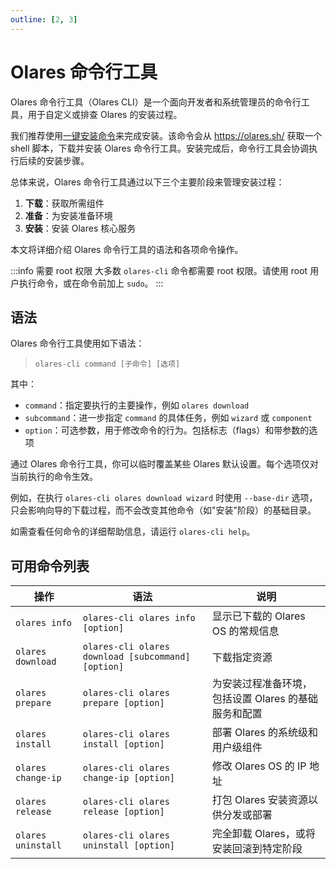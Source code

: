 ```yaml
---
outline: [2, 3]
---
```

# Olares 命令行工具

Olares 命令行工具（Olares CLI）是一个面向开发者和系统管理员的命令行工具，用于自定义或排查 Olares 的安装过程。

我们推荐使用[一键安装命令](../../../../manual/get-started/install-olares.md)来完成安装。该命令会从 https://olares.sh/ 获取一个 shell 脚本，下载并安装 Olares 命令行工具。安装完成后，命令行工具会协调执行后续的安装步骤。

总体来说，Olares 命令行工具通过以下三个主要阶段来管理安装过程：
1. **下载**：获取所需组件
2. **准备**：为安装准备环境
3. **安装**：安装 Olares 核心服务

本文将详细介绍 Olares 命令行工具的语法和各项命令操作。

:::info 需要 root 权限
大多数 `olares-cli` 命令都需要 root 权限。请使用 root 用户执行命令，或在命令前加上 `sudo`。
:::

## 语法
Olares 命令行工具使用如下语法：

> `olares-cli command [子命令] [选项]`

其中：
- `command`：指定要执行的主要操作，例如 `olares download`
- `subcommand`：进一步指定 `command` 的具体任务，例如 `wizard` 或 `component`
- `option`：可选参数，用于修改命令的行为。包括标志（flags）和带参数的选项

通过 Olares 命令行工具，你可以临时覆盖某些 Olares 默认设置。每个选项仅对当前执行的命令生效。

例如，在执行 `olares-cli olares download wizard` 时使用 `--base-dir` 选项，只会影响向导的下载过程，而不会改变其他命令（如"安装"阶段）的基础目录。

如需查看任何命令的详细帮助信息，请运行 `olares-cli help`。

## 可用命令列表

| 操作                 | 语法                                                 | 说明                             |
|--------------------|----------------------------------------------------|--------------------------------|
| `olares info`      | `olares-cli olares info [option]`                  | 显示已下载的 Olares OS 的常规信息         |
| `olares download`  | `olares-cli olares download [subcommand] [option]` | 下载指定资源                         |
| `olares prepare`   | `olares-cli olares prepare [option]`               | 为安装过程准备环境，包括设置 Olares 的基础服务和配置 |
| `olares install`   | `olares-cli olares install [option]`               | 部署 Olares 的系统级和用户级组件           |
| `olares change-ip` | `olares-cli olares change-ip [option]`             | 修改 Olares OS 的 IP 地址           |
| `olares release`   | `olares-cli olares release [option]`               | 打包 Olares 安装资源以供分发或部署          |
| `olares uninstall` | `olares-cli olares uninstall [option]`             | 完全卸载 Olares，或将安装回滚到特定阶段        |

